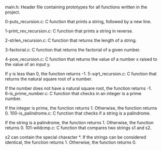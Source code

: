 main.h: Header file containing prototypes for all functions written in the project.

0-puts_recursion.c: C function that prints a string, followed by a new line.

1-print_rev_recursion.c: C function that prints a string in reverse.

2-strlen_recursion.c: C function that returns the length of a string.

3-factorial.c: C function that returns the factorial of a given number.

4-pow_recursion.c: C function that returns the value of a number x raised to the value of an input y.

If y is less than 0, the function returns -1.
5-sqrt_recursion.c: C function that returns the natural square root of a number.

If the number does not have a natural square root, the function returns -1.
6-is_prime_number.c: C function that checks in an integer is a prime number.

If the integer is prime, the function returns 1.
Otherwise, the function returns 0.
100-is_palindrome.c: C function that checks if a string is a palindrome.

If the string is a palindrome, the function returns 1.
Otherwise, the function returns 0.
101-wildcmp.c: C function that compares two strings s1 and s2.

s2 can contain the special character *.
If the strings can be considered identical, the function returns 1.
Otherwise, the function returns 0.

